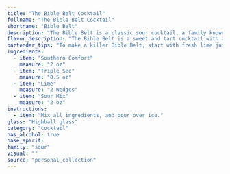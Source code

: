 ```yaml
---
title: "The Bible Belt Cocktail"
fullname: "The Bible Belt Cocktail"
shortname: "Bible Belt"
description: "The Bible Belt is a classic sour cocktail, a family known for their tangy, citrusy profiles. It's likely a Southern invention, blending the warmth of Southern Comfort with the sweetness of Triple Sec and lime, creating a refreshing drink perfect for the region's climate. "
flavor_description: "The Bible Belt is a sweet and tart cocktail with a smooth, balanced flavor. Southern Comfort's spiced whiskey notes mingle with the citrusy tang of Triple Sec and lime, while the sour mix adds a touch of acidity.  The result is a refreshing and easy-drinking cocktail, perfect for those who enjoy a hint of Southern charm in their drinks. "
bartender_tips: "To make a killer Bible Belt, start with fresh lime juice – bottled is a no-go. Use good quality sour mix, not the overly sweet kind.  Shake hard with ice to chill the cocktail properly.  Don't over-pour the Triple Sec, it should complement, not dominate.  A splash of soda water can give it a nice fizz. Garnish with a lime wheel, and enjoy! "
ingredients:
  - item: "Southern Comfort"
    measure: "2 oz"
  - item: "Triple Sec"
    measure: "0.5 oz"
  - item: "Lime"
    measure: "2 Wedges"
  - item: "Sour Mix"
    measure: "2 oz"
instructions:
  - item: "Mix all ingredients, and pour over ice."
glass: "Highball glass"
category: "cocktail"
has_alcohol: true
base_spirit:
family: "sour"
visual: ""
source: "personal_collection"
---
```



